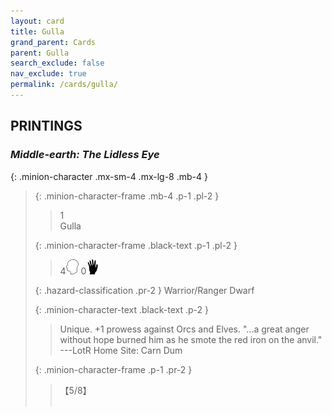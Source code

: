 ```yaml
---
layout: card
title: Gulla
grand_parent: Cards
parent: Gulla
search_exclude: false
nav_exclude: true
permalink: /cards/gulla/
---
```


## PRINTINGS


### _Middle-earth: The Lidless Eye_

{: .minion-character .mx-sm-4 .mx-lg-8 .mb-4 }
> {: .minion-character-frame .mb-4 .p-1 .pl-2 }
> > <div class="hazard-mp">1</div>
> > <div class="card-name">Gulla</div>
>
> {: .minion-character-frame .black-text .p-1 .pl-2 }
> > 4![](/assets/images/mind.svg) 0![](/assets/images/di.svg)
>
> {: .hazard-classification .pr-2 }
> Warrior/Ranger Dwarf
>
> {: .minion-character-text .black-text .p-2 }
> > Unique. +1 prowess against Orcs and Elves.  "...a great anger without hope burned him as he smote the red iron on the anvil." ---LotR  Home Site: Carn Dum 
>
> {: .minion-character-frame .p-1 .pr-2 }
> > <div class="card-shield">【5/8】</div>
> > <div class="card-corruption-white">&nbsp;</div>
